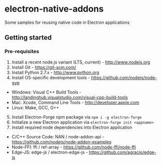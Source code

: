 # electron-native-addons
Some samples for reusing native code in Electron applications

## Getting started

### Pre-requisites

1. Install a recent node.js variant (LTS, current) - http://www.nodejs.org
2. Install Git - https://git-scm.com/
3. Install Python 2.7.x - http://www.python.org
4. Install OS-specific development tools - https://github.com/nodejs/node-gyp
  - Windows: Visual C++ Build Tools - http://landinghub.visualstudio.com/visual-cpp-build-tools
  - Mac: Xcode, Command Line Tools - http://developer.apple.com
  - Linux: Make, GCC, G++
5. Install Electron-Forge npm package via ```npm i -g electron-forge```
6. Initialize a new Electron application via ```electron-forge init <appname>```
7. Install required node dependencies into Electron application
  - C/C++ Source Code: NAN / node-addon-api - https://github.com/nodejs/node-addon-examples
  - Node-FFI: ffi / ref-array - https://github.com/node-ffi/node-ffi
  - Edge-JS: edge-js / electron-edge-js - https://github.com/agracio/edge-js
